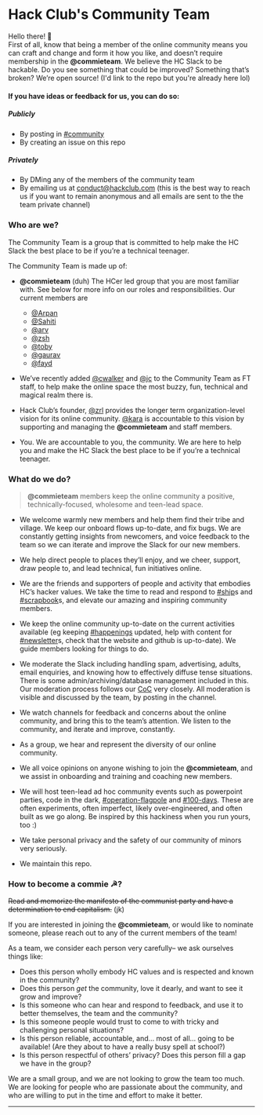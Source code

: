 # Hack Club's Community Team 

Hello there! 👋    
First of all, know that being a member of the online community means you can craft and change and form it how you like, and doesn’t require membership in the **@commieteam**. We believe the HC Slack to be hackable. Do you see something that could be improved? Something that’s broken? We’re open source! (I'd link to the repo but you're already here lol)

#### If you have ideas or feedback for us, you can do so:
##### Publicly
- By posting in [#community](https://hackclub.slack.com/archives/C01D7AHKMPF)
- By creating an issue on this repo
##### Privately
- By DMing any of the members of the community team
- By emailing us at [conduct@hackclub.com](mailto:conduct@hackclub.com) (this is the best way to reach us if you want to remain anonymous and all emails are sent to the the team private channel)

### Who are we?
The Community Team is a group that is committed to help make the HC Slack the best place to be if you’re a technical teenager. 

The Community Team is made up of:
- **@commieteam** (duh) The HCer led group that you are most familiar with. See below for more info on our roles and responsibilities. Our current members are 
    - [@Arpan](https://hackclub.slack.com/team/U0409FSKU82)
    - [@Sahiti](https://hackclub.slack.com/team/U03RU99SGKA)
    - [@arv](https://hackclub.slack.com/team/U01MPHKFZ7S)
    - [@zsh](https://hackclub.slack.com/team/U016S3C7JS2)
    - [@toby](https://hackclub.slack.com/team/U02C9DQ7ZL2)
    - [@gaurav](https://hackclub.slack.com/team/U043Q05KFAA)
    - [@fayd](https://hackclub.slack.com/team/U014ND5P1N2)

- We’ve recently added [@cwalker](https://hackclub.slack.com/team/UDK5M9Y13) and [@jc](https://hackclub.slack.com/team/U03MNFDRSGJ) to the Community Team as FT staff, to help make the online space the most buzzy, fun, technical and magical realm there is. 
- Hack Club’s founder, [@zrl](https://hackclub.slack.com/team/U0266FRGP) provides the longer term organization-level vision for its online community. [@kara](https://hackclub.slack.com/team/U032A2PMSE9) is accountable to this vision by supporting and managing the **@commieteam** and staff members.
- You. We are accountable to you, the community. We are here to help you and make the HC Slack the best place to be if you’re a technical teenager.

### What do we do?
> **@commieteam** members keep the online community a positive, technically-focused, wholesome and teen-lead space. 

- We welcome warmly new members and help them find their tribe and village. We keep our onboard flows up-to-date, and fix bugs. We are constantly getting insights from newcomers, and voice feedback to the team so we can iterate and improve the Slack for our new members.

- We help direct people to places they’ll enjoy, and we cheer, support, draw people to, and lead technical, fun initiatives online.

- We are the friends and supporters of people and activity that embodies HC’s hacker values. We take the time to read and respond to [#ship](https://hackclub.slack.com/archives/C0M8PUPU6)s and [#scrapbook](https://hackclub.slack.com/archives/C01504DCLVD)s, and elevate our amazing and inspiring community members.

- We keep the online community up-to-date on the current activities available (eg keeping [#happenings](https://hackclub.slack.com/archives/C05B6DBN802) updated, help with content for [#newsletter](https://hackclub.slack.com/archives/C03U48CQ1BL)s, check that the website and github is up-to-date). We guide members looking for things to do. 

- We moderate the Slack including handling spam, advertising, adults, email enquiries, and knowing how to effectively diffuse tense situations. There is some admin/archiving/database management included in this. Our moderation process follows our [CoC](https://hackclub.com/conduct) very closely. All moderation is visible and discussed by the team, by posting in the channel.

- We watch channels for feedback and concerns about the online community, and bring this to the team’s attention. We listen to the community, and iterate and improve, constantly.

- As a group, we hear and represent the diversity of our online community.

- We all voice opinions on anyone wishing to join the **@commieteam**, and we assist in onboarding and training and coaching new members.

- We will host teen-lead ad hoc community events such as powerpoint parties, code in the dark, [#operation-flagpole](https://hackclub.slack.com/archives/C05NR59J129) and [#100-days](https://hackclub.slack.com/archives/C05RQPBJTNW). These are often experiments, often imperfect, likely over-engineered, and often built as we go along. Be inspired by this hackiness when you run yours, too :)

- We take personal privacy and the safety of our community of minors very seriously. 

- We maintain this repo.

### How to become a commie ☭?

~~Read and memorize the manifesto of the communist party and have a determination to end capitalism.~~ (jk)

If you are interested in joining the **@commieteam**, or would like to nominate someone, please reach out to any of the current members of the team! 

As a team, we consider each person very carefully– we ask ourselves things like:

- Does this person wholly embody HC values and is respected and known in the community?
- Does this person *get* the community, love it dearly, and want to see it grow and improve?
- Is this someone who can hear and respond to feedback, and use it to better themselves, the team and the community? 
- Is this someone people would trust to come to with tricky and challenging personal situations? 
- Is this person reliable, accountable, and… most of all… going to be available! (Are they about to have a really busy spell at school?)
- Is this person respectful of others’ privacy?
Does this person fill a gap we have in the group?

We are a small group, and we are not looking to grow the team too much. We are looking for people who are passionate about the community, and who are willing to put in the time and effort to make it better.


---